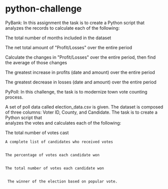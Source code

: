 # python-challenge

PyBank: In this assignment  the task is to create a Python script that analyzes the records to calculate each of the following:


   The total number of months included in the dataset


   The net total amount of "Profit/Losses" over the entire period


   Calculate the changes in "Profit/Losses" over the entire period, then find the average of those changes


   The greatest increase in profits (date and amount) over the entire period


   The greatest decrease in losses (date and amount) over the entire period





PyPoll: In this challenge, the  task is  to  modernize town vote counting process.


A  set of poll data called election_data.csv is given.  The dataset is composed of three columns: Voter ID, County, and Candidate. The task is to create a Python script that  
analyzes the votes and calculates each of the following:


   The total number of votes cast


    A complete list of candidates who received votes


    The percentage of votes each candidate won


    The total number of votes each candidate won


     The winner of the election based on popular vote.





